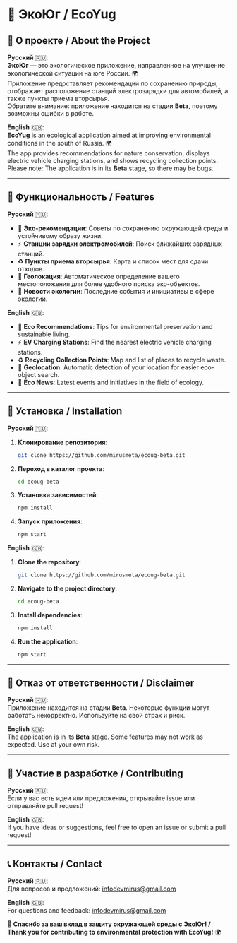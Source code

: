 # 🌿 ЭкоЮг / EcoYug

## 📜 О проекте / About the Project

**Русский** 🇷🇺:  
**ЭкоЮг** — это экологическое приложение, направленное на улучшение экологической ситуации на юге России. 🌍  
Приложение предоставляет рекомендации по сохранению природы, отображает расположение станций электрозарядки для автомобилей, а также пункты приема вторсырья.  
Обратите внимание: приложение находится на стадии **Beta**, поэтому возможны ошибки в работе.  

**English** 🇬🇧:  
**EcoYug** is an ecological application aimed at improving environmental conditions in the south of Russia. 🌍  
The app provides recommendations for nature conservation, displays electric vehicle charging stations, and shows recycling collection points.  
Please note: The application is in its **Beta** stage, so there may be bugs.  

---

## 🔧 Функциональность / Features

**Русский** 🇷🇺:  
- 🌱 **Эко-рекомендации**: Советы по сохранению окружающей среды и устойчивому образу жизни.  
- ⚡ **Станции зарядки электромобилей**: Поиск ближайших зарядных станций.  
- ♻️ **Пункты приема вторсырья**: Карта и список мест для сдачи отходов.  
- 📍 **Геолокация**: Автоматическое определение вашего местоположения для более удобного поиска эко-объектов.  
- 📢 **Новости экологии**: Последние события и инициативы в сфере экологии.  

**English** 🇬🇧:  
- 🌱 **Eco Recommendations**: Tips for environmental preservation and sustainable living.  
- ⚡ **EV Charging Stations**: Find the nearest electric vehicle charging stations.  
- ♻️ **Recycling Collection Points**: Map and list of places to recycle waste.  
- 📍 **Geolocation**: Automatic detection of your location for easier eco-object search.  
- 📢 **Eco News**: Latest events and initiatives in the field of ecology.  

---

## 🚀 Установка / Installation

**Русский** 🇷🇺:  
1. **Клонирование репозитория**:  
   ```bash  
   git clone https://github.com/mirusmeta/ecoug-beta.git  
   ```  
2. **Переход в каталог проекта**:  
   ```bash  
   cd ecoug-beta  
   ```  
3. **Установка зависимостей**:  
   ```bash  
   npm install  
   ```  
4. **Запуск приложения**:  
   ```bash  
   npm start  
   ```  

**English** 🇬🇧:  
1. **Clone the repository**:  
   ```bash  
   git clone https://github.com/mirusmeta/ecoug-beta.git
   ```  
2. **Navigate to the project directory**:  
   ```bash  
   cd ecoug-beta  
   ```  
3. **Install dependencies**:  
   ```bash  
   npm install  
   ```  
4. **Run the application**:  
   ```bash  
   npm start  
   ```  

---

## 🛑 Отказ от ответственности / Disclaimer

**Русский** 🇷🇺:  
Приложение находится на стадии **Beta**. Некоторые функции могут работать некорректно. Используйте на свой страх и риск.  

**English** 🇬🇧:  
The application is in its **Beta** stage. Some features may not work as expected. Use at your own risk.  

---

## 🤝 Участие в разработке / Contributing

**Русский** 🇷🇺:  
Если у вас есть идеи или предложения, открывайте issue или отправляйте pull request!  

**English** 🇬🇧:  
If you have ideas or suggestions, feel free to open an issue or submit a pull request!  

---

## 📞 Контакты / Contact

**Русский** 🇷🇺:  
Для вопросов и предложений: [infodevmirus@gmail.com](mailto:infodevmirus@gmail.com)  

**English** 🇬🇧:  
For questions and feedback: [infodevmirus@gmail.com](mailto:infodevmirus@gmail.com)  
  

🌿 **Спасибо за ваш вклад в защиту окружающей среды с ЭкоЮг! / Thank you for contributing to environmental protection with EcoYug!** 🌍
